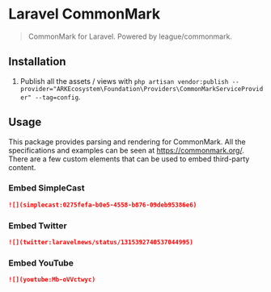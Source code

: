 # Laravel CommonMark

> CommonMark for Laravel. Powered by league/commonmark.

## Installation

1. Publish all the assets / views with `php artisan vendor:publish --provider="ARKEcosystem\Foundation\Providers\CommonMarkServiceProvider" --tag=config`.

## Usage

This package provides parsing and rendering for CommonMark. All the specifications and examples can be seen at https://commonmark.org/. There are a few custom elements that can be used to embed third-party content.

### Embed SimpleCast

```markdown
![](simplecast:0275fefa-b0e5-4558-b876-09deb95386e6)
```

### Embed Twitter

```markdown
![](twitter:laravelnews/status/1315392740537044995)
```

### Embed YouTube

```markdown
![](youtube:Mb-oVVctwyc)
```
